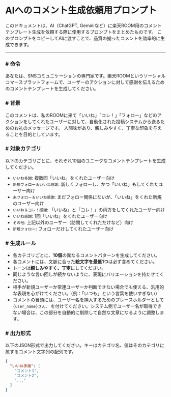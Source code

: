 # AIへのコメント生成依頼用プロンプト

このドキュメントは、AI（ChatGPT, Geminiなど）に楽天ROOM用のコメントテンプレート生成を依頼する際に使用するプロンプトをまとめたものです。
このプロンプトをコピーしてAIに渡すことで、品質の揃ったコメントを効率的に生成できます。

---

### # 命令

あなたは、SNSコミュニケーションの専門家です。楽天ROOMというソーシャルコマースプラットフォームで、ユーザーのアクションに対して感謝を伝えるためのコメントテンプレートを生成してください。

### # 背景

このコメントは、私のROOMに来て「いいね」「コレ！」「フォロー」などのアクションをしてくれたユーザーに対して、自動化された投稿システムから送るためのお礼のメッセージです。
人間味があり、親しみやすく、丁寧な印象を与えることを目的としています。

### # 対象カテゴリ

以下のカテゴリごとに、それぞれ10個のユニークなコメントテンプレートを生成してください。

*   `いいね多謝`: 複数回「いいね」をくれたユーザー向け
*   `新規フォロー＆いいね感謝`: 新しくフォローし、かつ「いいね」もしてくれたユーザー向け
*   `未フォロー＆いいね感謝`: まだフォロー関係にないが、「いいね」をくれた新規のユーザー向け
*   `いいね＆コレ！感謝`: 「いいね」と「コレ！」の両方をしてくれたユーザー向け
*   `いいね感謝`: 1回「いいね」をくれたユーザー向け
*   `その他`: 上記以外のユーザー（訪問してくれただけなど）向け
*   `新規フォロー`: フォローだけしてくれたユーザー向け

### # 生成ルール

*   各カテゴリごとに、**10個**の異なるコメントパターンを生成してください。
*   各コメントには、文脈に合った**絵文字を最低1つ**は必ず含めてください。
*   トーンは**親しみやすく、丁寧**にしてください。
*   同じような言い回しが続かないように、表現にバリエーションを持たせてください。
*   相手が新規ユーザーか常連ユーザーか判断できない場合でも使える、汎用的な表現を心がけてください。（例：「いつも」という言葉を使いすぎない）
*   コメントの冒頭には、ユーザー名を挿入するためのプレースホルダーとして `{user_name}さん、` を付けてください。システム側でユーザー名が取得できない場合は、この部分を自動的に削除して自然な文章になるように調整します。

### # 出力形式

以下のJSON形式で出力してください。キーはカテゴリ名、値はそのカテゴリに属するコメント文字列の配列です。

```json
{
  "いいね多謝": [
    "コメント1",
    "コメント2",
    "..."
  ]
}
```